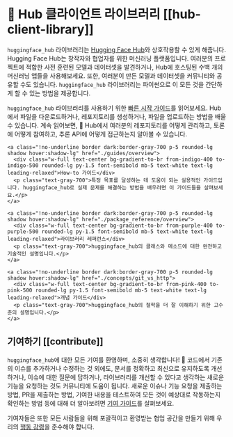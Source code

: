 <!--⚠️ Note that this file is in Markdown but contains specific syntax for our doc-builder (similar to MDX) that may not be
rendered properly in your Markdown viewer.
-->

# 🤗 Hub 클라이언트 라이브러리 [[hub-client-library]]

`huggingface_hub` 라이브러리는 [Hugging Face Hub](https://hf.co)와 상호작용할 수 있게 해줍니다. Hugging Face Hub는 창작자와 협업자를 위한 머신러닝 플랫폼입니다. 여러분의 프로젝트에 적합한 사전 훈련된 모델과 데이터셋을 발견하거나, Hub에 호스팅된 수백 개의 머신러닝 앱들을 사용해보세요. 또한, 여러분이 만든 모델과 데이터셋을 커뮤니티와 공유할 수도 있습니다. `huggingface_hub` 라이브러리는 파이썬으로 이 모든 것을 간단하게 할 수 있는 방법을 제공합니다.

`huggingface_hub` 라이브러리를 사용하기 위한 [빠른 시작 가이드](quick-start)를 읽어보세요. Hub에서 파일을 다운로드하거나, 레포지토리를 생성하거나, 파일을 업로드하는 방법을 배울 수 있습니다. 계속 읽어보면, 🤗 Hub에서 여러분의 레포지토리를 어떻게 관리하고, 토론에 어떻게 참여하고, 추론 API에 어떻게 접근하는지 알아볼 수 있습니다.


<div class="mt-10">
  <div class="w-full flex flex-col space-y-4 md:space-y-0 md:grid md:grid-cols-2 md:gap-y-4 md:gap-x-5">

    <a class="!no-underline border dark:border-gray-700 p-5 rounded-lg shadow hover:shadow-lg" href="./guides/overview">
      <div class="w-full text-center bg-gradient-to-br from-indigo-400 to-indigo-500 rounded-lg py-1.5 font-semibold mb-5 text-white text-lg leading-relaxed">How-to 가이드</div>
      <p class="text-gray-700">특정 목표를 달성하는 데 도움이 되는 실용적인 가이드입니다. huggingface_hub로 실제 문제를 해결하는 방법을 배우려면 이 가이드들을 살펴보세요.</p>
    </a>

    <a class="!no-underline border dark:border-gray-700 p-5 rounded-lg shadow hover:shadow-lg" href="./package_reference/overview">
      <div class="w-full text-center bg-gradient-to-br from-purple-400 to-purple-500 rounded-lg py-1.5 font-semibold mb-5 text-white text-lg leading-relaxed">라이브러리 레퍼런스</div>
      <p class="text-gray-700">huggingface_hub의 클래스와 메소드에 대한 완전하고 기술적인 설명입니다.</p>
    </a>

    <a class="!no-underline border dark:border-gray-700 p-5 rounded-lg shadow hover:shadow-lg" href="./concepts/git_vs_http">
      <div class="w-full text-center bg-gradient-to-br from-pink-400 to-pink-500 rounded-lg py-1.5 font-semibold mb-5 text-white text-lg leading-relaxed">개념 가이드</div>
      <p class="text-gray-700">huggingface_hub의 철학을 더 잘 이해하기 위한 고수준의 설명입니다.</p>
    </a>

  </div>
</div>

<!--
<a class="!no-underline border dark:border-gray-700 p-5 rounded-lg shadow hover:shadow-lg" href="./tutorials/overview"
  ><div class="w-full text-center bg-gradient-to-br from-blue-400 to-blue-500 rounded-lg py-1.5 font-semibold mb-5 text-white text-lg leading-relaxed">Tutorials</div>
  <p class="text-gray-700">Learn the basics and become familiar with using huggingface_hub to programmatically interact with the 🤗 Hub!</p>
</a> -->

## 기여하기 [[contribute]]

`huggingface_hub`에 대한 모든 기여를 환영하며, 소중히 생각합니다! 🤗 코드에서 기존의 이슈를 추가하거나 수정하는 것 외에도, 문서를 정확하고 최신으로 유지하도록 개선하거나, 이슈에 대한 질문에 답하거나, 라이브러리를 개선할 수 있다고 생각하는 새로운 기능을 요청하는 것도 커뮤니티에 도움이 됩니다. 새로운 이슈나 기능 요청을 제출하는 방법, PR을 제출하는 방법, 기여한 내용을 테스트하여 모든 것이 예상대로 작동하는지 확인하는 방법 등에 대해 더 알아보려면 [기여
가이드](https://github.com/huggingface/huggingface_hub/blob/main/CONTRIBUTING.md)를 살펴보세요.

기여자들은 또한 모든 사람들을 위해 포괄적이고 환영받는 협업 공간을 만들기 위해 우리의 [행동
강령](https://github.com/huggingface/huggingface_hub/blob/main/CODE_OF_CONDUCT.md)을 준수해야 합니다.
